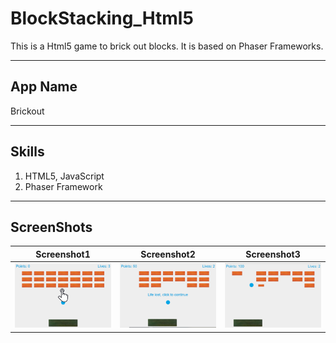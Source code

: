 # BlockStacking_Html5
This is a Html5 game to brick out blocks. It is based on Phaser Frameworks.

---

## App Name
Brickout

---

## Skills

1. HTML5, JavaScript
2. Phaser Framework

---

## ScreenShots

| Screenshot1  | Screenshot2  |  Screenshot3  |
| ------------- | ------------- | ------------- |
| ![](./screenshots/Screenshot_1.png)  | ![](./screenshots/Screenshot_2.png)  | ![](./screenshots/Screenshot_3.png)  |
